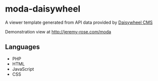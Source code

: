 # moda-daisywheel

A viewer template generated from API data provided by [Daisywheel CMS](http://github.com/jeremyrrose/daisywheel)

Demonstration view at http://jeremy-rose.com/moda

## Languages
* PHP
* HTML
* JavaScript
* CSS